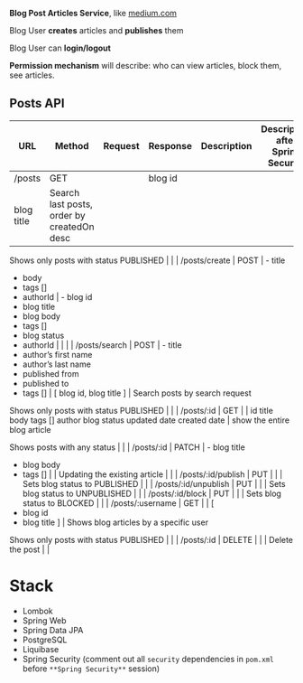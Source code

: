 **Blog Post Articles Service**, like [medium.com](http://medium.com) 

Blog User **creates** articles and **publishes** them

Blog User can **login/logout**

**Permission mechanism** will describe: who can view articles, block them, see articles.
## Posts API

| URL | Method | Request | Response | Description | Description after Spring Security |
| --- | --- | --- | --- | --- | --- |
| /posts | GET |  | blog id
blog title | Search last posts, order by createdOn desc

Shows only posts with status PUBLISHED |  |
| /posts/create | POST | - title
- body
- tags []
- authorId | - blog id
- blog title
- blog body
- tags []
- blog status
- authorId |  |  |
| /posts/search | POST | - title
- author’s first name
- author’s last name
- published from
- published to
- tags [] | [
blog id, 
blog title
] | Search posts by search request

Shows only posts with status PUBLISHED |  |
| /posts/:id | GET |  | id
title
body
tags []
author
blog status
updated date
created date
 | show the entire blog article

Shows posts with any status |  |
| /posts/:id | PATCH | - blog title
- blog body
- tags [] |  | Updating the existing article |  |
| /posts/:id/publish | PUT |  |  | Sets blog status to PUBLISHED |  |
| /posts/:id/unpublish | PUT |  |  | Sets blog status to UNPUBLISHED |  |
| /posts/:id/block | PUT |  |  | Sets blog status to BLOCKED |  |
| /posts/:username | GET |  | [
- blog id
- blog title
] | Shows blog articles by a specific user

Shows only posts with status PUBLISHED |  |
| /posts/:id | DELETE |  |  | Delete the post |  |

# Stack

- Lombok
- Spring Web
- Spring Data JPA
- PostgreSQL
- Liquibase
- Spring Security 
(comment out all `security` dependencies in `pom.xml` before `**Spring Security**` session)

